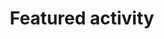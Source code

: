 ---
widget: featured
title: Featured activity
headless: true  # This file represents a page section.
weight: 50

content:
  archive:
    enable: true
    text: See all activities
    link: event/

# ... Put Your Section Options Here (title etc.) ...

content:
  # Page type to display. E.g. post, event, or publication.
  page_type: event
  # Choose how much pages you would like to display (0 = all pages)
  count: 1
  # Page order. Descending (desc) or ascending (asc) date.
  order: desc
  # Optionally filter posts by a taxonomy term.
  filters:
    tag: ''
    category: ''
    publication_type: ''
design:
  # Toggle between the various page layout types.
  #   1 = List
  #   2 = Compact
  #   3 = Card
  #   4 = Citation (publication only)
  view:  card
---